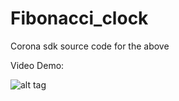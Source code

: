 # Fibonacci_clock
Corona sdk source code for the above

Video Demo:

![alt tag](https://youtu.be/bi-uZVHnfbI)
